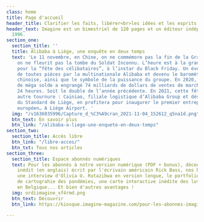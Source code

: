 ```yaml
---
class: home
title: Page d'accueil
header_title: Clarifier les faits, libérer<br>les idées et les esprits
header_text: Imagine est un bimestriel de 120 pages et un éditeur indépendant depuis
  1996.
section_one:
  section_title: ''
  title: Alibaba à Liège, une enquête en deux temps
  text: 'Le 11 novembre, en Chine, on ne commémore pas la fin de la Grande Guerre,
    on ne fleurit pas la tombe du Soldat Inconnu. L’heure est à la grande consommation
    pour la “fête des célibataires”, à l’instar du Black Friday. Un événement monté
    de toutes pièces par la multinationale Alibaba et devenu le baromètre de l’économie
    chinoise, ainsi que le symbole de la puissance du groupe. En 2020, cette journée
    de méga solde a engrangé 74 milliards de dollars de ventes de marchandises en
    24 heures. Soit le double de l’année précédente. En 2021, cette fête prend une
    autre tournure : Cainiao, filiale logistique d’Alibaba Group et désormais sponsor
    du Standard de Liège, en profitera pour inaugurer le premier entrepôt de son hub
    européen… A Liège Airport. '
  img: "/v1636035996/Capture_d_%C3%A9cran_2021-11-04_152612_q5na1d.png"
  btn_text: En savoir plus
  btn_link: "/alibaba-a-liege-une-enquete-en-deux-temps"
section_two:
  section_title: Accès libre
  btn_link: "/libre-acces/"
  btn_txt: Tous nos articles
section_three:
  section_title: Espace abonnés numériques
  text: Pour les abonnés à notre version numérique (PDF + bonus), découvrez un texte
    inédit (en anglais) écrit par l'écrivain américain Rick Bass, nos baromètres égalité-diversité,
    une interview d'Olivia U. Rutazibwa en version longue, le portfolio d'un projet
    de cartograhie des pandémies, une carte interactive inédite des luttes environnementales
    en Belgique... Et bien d'autres avantages !
  img: ordiimagine_xf4rmd.png
  btn_text: Découvrir
  btn_link: https://kiosque.imagine-magazine.com/pour-les-abonnes-imagine/

---
```

